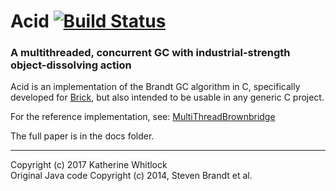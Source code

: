 # Acid [![Build Status](https://travis-ci.org/brick-lang/brandt-gc.svg?branch=master)](https://travis-ci.org/brick-lang/brandt-gc)
### A multithreaded, concurrent GC with industrial-strength object-dissolving action

Acid is an implementation of the Brandt GC algorithm in C, specifically developed for
[Brick](https://github.com/brick-lang), but also intended to be usable in any generic C project.
 
For the reference implementation, see: [MultiThreadBrownbridge](https://github.com/stevenrbrandt/MultiThreadBrownbridge)

The full paper is in the docs folder.

--------------------------

Copyright (c) 2017 Katherine Whitlock  
Original Java code Copyright (c) 2014, Steven Brandt et al.
